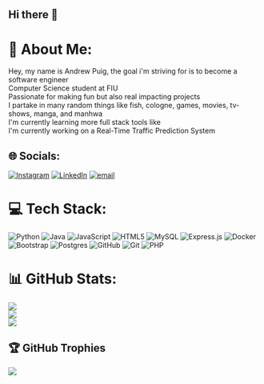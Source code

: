 ## Hi there 👋

# 💫 About Me:
Hey, my name is Andrew Puig, the goal i'm striving for is to become a software engineer<br>Computer Science student at FIU<br>Passionate for making fun but also real impacting projects <br>I partake in many random things like fish, cologne, games, movies, tv-shows, manga, and manhwa<br>I'm currently learning more full stack tools like<br>I'm currently working on a Real-Time Traffic Prediction System


## 🌐 Socials:
[![Instagram](https://img.shields.io/badge/Instagram-%23E4405F.svg?logo=Instagram&logoColor=white)](https://instagram.com/pope_puig) [![LinkedIn](https://img.shields.io/badge/LinkedIn-%230077B5.svg?logo=linkedin&logoColor=white)](https://linkedin.com/in/www.linkedin.com/in/andrew-puig-951805284) [![email](https://img.shields.io/badge/Email-D14836?logo=gmail&logoColor=white)](mailto:puigandrew6@gmail.com) 

# 💻 Tech Stack:
![Python](https://img.shields.io/badge/python-3670A0?style=for-the-badge&logo=python&logoColor=ffdd54) ![Java](https://img.shields.io/badge/java-%23ED8B00.svg?style=for-the-badge&logo=openjdk&logoColor=white) ![JavaScript](https://img.shields.io/badge/javascript-%23323330.svg?style=for-the-badge&logo=javascript&logoColor=%23F7DF1E) ![HTML5](https://img.shields.io/badge/html5-%23E34F26.svg?style=for-the-badge&logo=html5&logoColor=white) ![MySQL](https://img.shields.io/badge/mysql-4479A1.svg?style=for-the-badge&logo=mysql&logoColor=white) ![Express.js](https://img.shields.io/badge/express.js-%23404d59.svg?style=for-the-badge&logo=express&logoColor=%2361DAFB) ![Docker](https://img.shields.io/badge/docker-%230db7ed.svg?style=for-the-badge&logo=docker&logoColor=white) ![Bootstrap](https://img.shields.io/badge/bootstrap-%238511FA.svg?style=for-the-badge&logo=bootstrap&logoColor=white) ![Postgres](https://img.shields.io/badge/postgres-%23316192.svg?style=for-the-badge&logo=postgresql&logoColor=white) ![GitHub](https://img.shields.io/badge/github-%23121011.svg?style=for-the-badge&logo=github&logoColor=white) ![Git](https://img.shields.io/badge/git-%23F05033.svg?style=for-the-badge&logo=git&logoColor=white) ![PHP](https://img.shields.io/badge/php-%23777BB4.svg?style=for-the-badge&logo=php&logoColor=white)
# 📊 GitHub Stats:
![](https://github-readme-stats.vercel.app/api?username=AndrewPuig77&theme=synthwave&hide_border=false&include_all_commits=true&count_private=false)<br/>
![](https://nirzak-streak-stats.vercel.app/?user=AndrewPuig77&theme=synthwave&hide_border=false)<br/>
![](https://github-readme-stats.vercel.app/api/top-langs/?username=AndrewPuig77&theme=synthwave&hide_border=false&include_all_commits=true&count_private=false&layout=compact)

## 🏆 GitHub Trophies
![](https://github-profile-trophy.vercel.app/?username=AndrewPuig77&theme=tokyonight&no-frame=false&no-bg=true&margin-w=4)

<!-- Proudly created with GPRM ( https://gprm.itsvg.in ) -->
